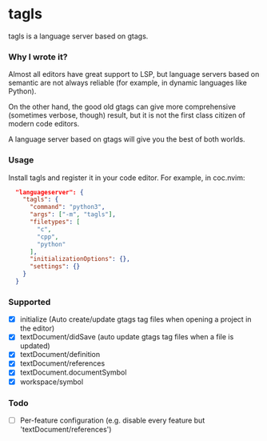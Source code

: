 # tagls


tagls is a language server based on gtags.

### Why I wrote it?

Almost all editors have great support to LSP, but language servers based on semantic are not always reliable (for example, in dynamic languages like Python). 

On the other hand, the good old gtags can give more comprehensive (sometimes verbose, though) result, but it is not the first class citizen of modern code editors.

A language server based on gtags will give you the best of both worlds.

### Usage

Install tagls and register it in your code editor. For example, in coc.nvim:

```json
  "languageserver": {
    "tagls": {
      "command": "python3",
      "args": ["-m", "tagls"],
      "filetypes": [
        "c",
        "cpp",
        "python"
      ],
      "initializationOptions": {},
      "settings": {}
    }
  }
```

### Supported

- [x] initialize (Auto create/update gtags tag files when opening a project in the editor)
- [x] textDocument/didSave (auto update gtags tag files when a file is updated)
- [x] textDocument/definition
- [x] textDocument/references
- [x] textDocument.documentSymbol
- [x] workspace/symbol

### Todo

- [ ] Per-feature configuration (e.g. disable every feature but 'textDocument/references')
